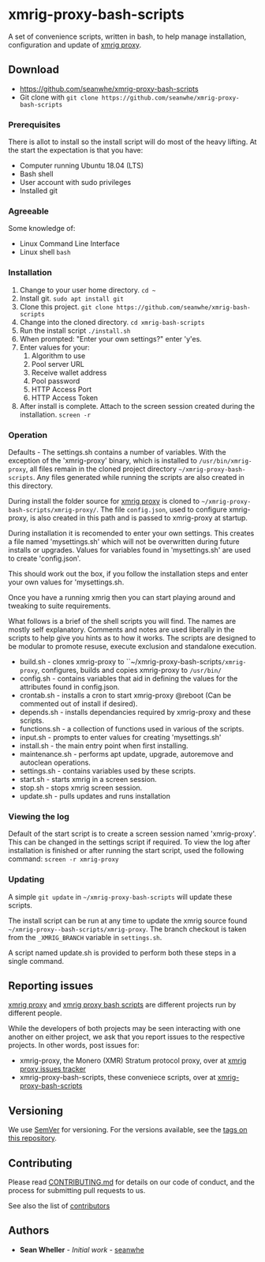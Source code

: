 # xmrig-proxy-bash-scripts
A set of convenience scripts, written in bash, to help manage installation, configuration and update of [xmrig proxy](https://github.com/xmrig/xmrig-proxy).

## Download
* https://github.com/seanwhe/xmrig-proxy-bash-scripts
* Git clone with `git clone https://github.com/seanwhe/xmrig-proxy-bash-scripts`

### Prerequisites

There is allot to install so the install script will do most of the heavy lifting.
At the start the expectation is that you have:
* Computer running Ubuntu 18.04 (LTS)
* Bash shell
* User account with sudo privileges
* Installed git

### Agreeable

Some knowledge of:
* Linux Command Line Interface
* Linux shell `bash`

### Installation

1. Change to your user home directory.
   `cd ~`
1. Install git.
   `sudo apt install git`
1. Clone this project.
   `git clone https://github.com/seanwhe/xmrig-bash-scripts`
1. Change into the cloned directory.
   `cd xmrig-bash-scripts`
1. Run the install script
   `./install.sh`
1. When prompted: "Enter your own settings?" enter 'y'es.
1. Enter values for your:
   1. Algorithm to use
   1. Pool server URL
   1. Receive wallet address
   1. Pool password
   1. HTTP Access Port
   1. HTTP Access Token 
1. After install is complete. Attach to the screen session created during the installation.
   `screen -r`

### Operation

Defaults - The settings.sh contains a number of variables. With the exception of the 'xmrig-proxy' binary, which is installed to `/usr/bin/xmrig-proxy`, all files remain in the cloned project directory `~/xmrig-proxy-bash-scripts`. Any files generated while running the scripts are also created in this directory. 

During install the folder source for [xmrig proxy](https://github.com/xmrig/xmrig-proxy) is cloned to `~/xmrig-proxy-bash-scripts/xmrig-proxy/`. The file `config.json`, used to configure xmrig-proxy, is also created in this path and is passed to xmrig-proxy at startup. 

During installation it is recomended to enter your own settings. This creates a file named 'mysettings.sh' which will not be overwritten during future installs or upgrades. Values for variables found in 'mysettings.sh' are used to create 'config.json'.

This should work out the box, if you follow the installation steps and enter your own values for 'mysettings.sh.

Once you have a running xmrig then you can start playing around and tweaking to suite requirements.

What follows is a brief of the shell scripts you will find. The names are mostly self explanatory.
Comments and notes are used liberally in the scripts to help give you hints as to how it works.
The scripts are designed to be modular to promote resuse, execute exclusion and standalone execution.

* build.sh - clones xmrig-proxy to ``~/xmrig-proxy-bash-scripts`/xmrig-proxy`, configures, builds and copies xmrig-proxy to `/usr/bin/`
* config.sh - contains variables that aid in defining the values for the attributes found in config.json.
* crontab.sh - installs a cron to start xmrig-proxy @reboot (Can be commented out of install if desired).
* depends.sh - installs dependancies required by xmrig-proxy and these scripts.
* functions.sh - a collection of functions used in various of the scripts.
* input.sh - prompts to enter values for creating 'mysettings.sh'
* install.sh - the main entry point when first installing.
* maintenance.sh - performs apt update, upgrade, autoremove and autoclean operations.
* settings.sh - contains variables used by these scripts.
* start.sh - starts xmrig in a screen session.
* stop.sh - stops xmrig screen session.
* update.sh - pulls updates and runs installation

### Viewing the log
Default of the start script is to create a screen session named 'xmrig-proxy'.
This can be changed in the settings script if required.
To view the log after installation is finished or after running the start script, used the following command:
`screen -r xmrig-proxy`

### Updating
A simple `git update` in `~/xmrig-proxy-bash-scripts` will update these scripts.

The install script can be run at any time to update the xmrig source found `~/xmrig-proxy--bash-scripts/xmrig-proxy`.
The branch checkout is taken from the `_XMRIG_BRANCH` variable in `settings.sh`.

A script named update.sh is provided to perform both these steps in a single command.

## Reporting issues

[xmrig proxy](https://github.com/xmrig/xmrig-proxy) and [xmrig proxy bash scripts](https://github.com/seanwhe/xmrig-proxy-bash-scripts.git) are different projects run by different people.

While the developers of both projects may be seen interacting with one another on either project, we ask that you report issues to the respective projects.
In other words, post issues for:
* xmrig-proxy, the Monero (XMR) Stratum protocol proxy, over at [xmrig proxy issues tracker](https://github.com/xmrig/xmrig-proxy/issues)
* xmrig-proxy-bash-scripts, these conveniece scripts, over at [xmrig-proxy-bash-scripts](https://github.com/seanwhe/xmrig-proxy-bash-scripts/issues)

## Versioning

We use [SemVer](http://semver.org/) for versioning. For the versions available, see the [tags on this repository](https://github.com/seanwhe/xmrig-bash-scripts/tags).

## Contributing
Please read [CONTRIBUTING.md](https://gist.github.com/PurpleBooth/b24679402957c63ec426) for details on our code of conduct, and the process for submitting pull requests to us.

See also the list of [contributors](https://github.com/seanwhe/xmrig-bash-scripts/CONTRIBUTORS)

## Authors

* **Sean Wheller** - *Initial work* - [seanwhe](https://github.com/seanwhe)
